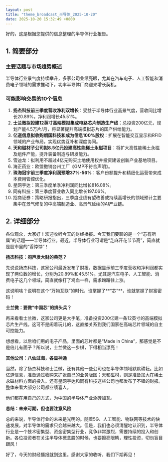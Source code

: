 ```yaml
---
layout: post
title: "theme_broadcast_半导体_2025-10-20"
date: 2025-10-20 15:32:49 +0800
---
```


好的，这是根据您提供的信息整理的半导体行业报告。

## 1. 简要部分

### 主要话题与市场趋势概述

半导体行业景气度持续攀升，多家公司业绩亮眼，尤其在汽车电子、人工智能和消费电子领域的需求推动下，功率半导体厂商迎来增长契机。

### 可能影响交易的10个信息

1.  **扬杰科技前三季度营收净利双增长**：受益于半导体行业高景气度，营收同比增长20.89%，净利润增长45.51%。
2.  **士兰微拟投建12英寸高端模拟集成电路芯片制造生产线**：总投资200亿元，规划产能4.5万片/月，将显著提升高端模拟芯片的国产供给能力。
3.  **亿道信息拟收购朗国科技和成为信息100%股权**：扩展在智能交互显示和RFID领域的产业布局，实现优势互补和深度协同。
4.  **天和磁材子公司拟8.5亿元投建高性能稀土永磁项目**：将扩大高性能稀土永磁及组件产能，提升装备制造与研发能力。
5. 雪迪龙：拟利用不超过4亿元购买土地使用权并投资建设创新产业基地项目。
6. 海正药业：欧盟撤销台州工厂《GMP不符合声明》。
7. **珠海冠宇前三季度净利润预增37%-56%**：客户份额提升和精细化运营带来成本费用管控优化。
8. 星网宇达：第三季度单季净利润同比增长816.08%。
9. 同有科技：第三季度营业收入同比增长197.06%。
10. 招商证券：策略研报指出，三季度业绩有望改善或持续高增长的领域预计主要集中在景气修复的中高端制造业、高景气延续的AI产业链。

## 2. 详细部分

各位观众，大家好！欢迎收听今天的财经播报。今天我们要聊的是一个“芯有所属”的话题——半导体行业。最近，半导体行业可谓是“芝麻开花节节高”，简直就是股市里的“香饽饽”！

**扬杰科技：闷声发大财的典范？**

先说说扬杰科技，这家公司最近发布了财报，数据显示前三季度营收和净利润都实现了两位数的增长，分别为20.89%和45.51%。尤其是汽车电子、人工智能、消费电子这几个领域，简直就像打了鸡血一样，需求蹭蹭往上涨。

这说明啥？说明在这个“万物互联”的时代，谁掌握了**“芯”**，谁就掌握了财富密码！

**士兰微：要做“中国芯”的排头兵？**

再来看看士兰微，这家公司更是大手笔，准备投资200亿建一条12英寸的高端模拟芯片生产线。这可不是闹着玩儿的，这直接关系到我们国家在高端芯片领域的自主可控能力。

想想看，以后咱们用的电子产品，里面的芯片都是“Made in China”，那感觉是不是倍儿有面子？所以说，士兰微这一步棋，下得相当漂亮！

**其他公司：八仙过海，各显神通**

当然，除了扬杰科技和士兰微，还有其他一些公司也在半导体领域默默耕耘。比如亿道信息，准备通过收购来扩张自己的业务版图；天和磁材，则是准备加大在稀土永磁材料方面的投入。还有星网宇达和同有科技这些公司也都发布了不错的财报。整体来看大部分公司都业绩喜人。

他们都在用自己的方式，为中国的半导体产业添砖加瓦。

**总结：未来可期，但也要注意风险**

总的来说，半导体行业的未来是光明的。随着5G、人工智能、物联网等技术的快速发展，对半导体的需求只会越来越大。但是，我们也必须清醒地认识到，半导体行业是一个技术密集型、资金密集型行业，竞争非常激烈，需要持续的投入和创新。各位投资者在关注半导体概念股的时候，也要擦亮眼睛，理性投资，切勿盲目跟风！

好了，今天的财经播报就到这里。感谢大家的收听，我们下期再见！